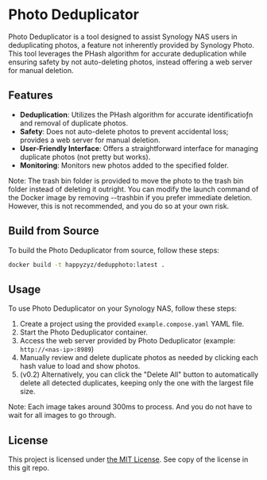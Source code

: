 # Photo Deduplicator

Photo Deduplicator is a tool designed to assist Synology NAS users in deduplicating photos, a feature not inherently provided by Synology Photo. This tool leverages the PHash algorithm for accurate deduplication while ensuring safety by not auto-deleting photos, instead offering a web server for manual deletion.

## Features

- **Deduplication**: Utilizes the PHash algorithm for accurate identificatioƒn and removal of duplicate photos.
- **Safety**: Does not auto-delete photos to prevent accidental loss; provides a web server for manual deletion.
- **User-Friendly Interface**: Offers a straightforward interface for managing duplicate photos (not pretty but works).
- **Monitoring**: Monitors new photos added to the specified folder.

Note: The trash bin folder is provided to move the photo to the trash bin folder instead of deleting it outright. You can modify the launch command of the Docker image by removing --trashbin if you prefer immediate deletion. However, this is not recommended, and you do so at your own risk.

## Build from Source

To build the Photo Deduplicator from source, follow these steps:

```bash
docker build -t happyzyz/dedupphoto:latest .
```

## Usage
To use Photo Deduplicator on your Synology NAS, follow these steps:

1. Create a project using the provided `example.compose.yaml` YAML file.  
1. Start the Photo Deduplicator container.
1. Access the web server provided by Photo Deduplicator (example: `http://<nas-ip>:8989`)
1. Manually review and delete duplicate photos as needed by clicking each hash value to load and show photos.
1. (v0.2) Alternatively, you can click the "Delete All" button to automatically delete all detected duplicates, keeping only the one with the largest file size.

Note: Each image takes around 300ms to process. And you do not have to wait for all images to go through.

## License
This project is licensed under [the MIT License](https://opensource.org/license/mit). See copy of the license in this git repo.